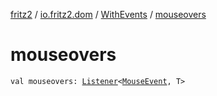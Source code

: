 [fritz2](../../index.md) / [io.fritz2.dom](../index.md) / [WithEvents](index.md) / [mouseovers](./mouseovers.md)

# mouseovers

`val mouseovers: `[`Listener`](../-listener/index.md)`<`[`MouseEvent`](https://kotlinlang.org/api/latest/jvm/stdlib/org.w3c.dom.events/-mouse-event/index.html)`, T>`
